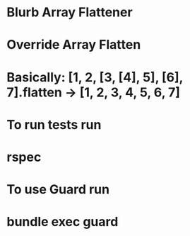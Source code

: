 # Blurb Array Flattener
# Override Array Flatten
# Basically: [1, 2, [3, [4], 5], [6], 7].flatten -> [1, 2, 3, 4, 5, 6, 7]

# To run tests run 
# rspec

# To use Guard run
# bundle exec guard
